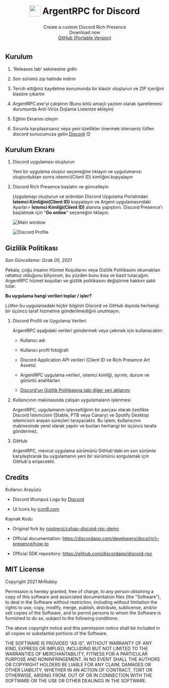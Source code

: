 <h1 align="center">
<sub>
<img  src="https://hizliresim.com/uCj8DJ"
      height="35"
      width="35">
</sub>
ArgentRPC for Discord
</h1>
<p align="center">Create a custom Discord Rich Presence
<br>
Download now
<br>
<a href="https://github.com/MrRubby/Discord-ArgentRPC/releases">GitHub (Portable Version)</a>
<h1></h1>
</p>

## Kurulum

1. 'Releases tab' sekmesine gidin

2. Son sürümü zıp halinde indirin

3. Tercih ettiğiniz kaydetme konumunda bir klasör oluşturun ve ZIP içeriğini klasöre çıkartın

4. ArgentRPC.exe'yi çalıştırın (Bunu kötü amaçlı yazılım olarak işaretlemesi durumunda Anti-Virüs Dışlama Listenize ekleyin)

5. Eğitim Ekranını izleyin

6. Sorunla karşılasırsanız veya yeni özellikler önermek isterseniz lütfen discord sunucumuza gelin [Discord](https://discord.com/invite/3P9cSD3YAY) 😊

## Kurulum Ekranı

1. Discord uygulaması oluşturun

    Yeni bir uygulama oluştur seçeneğine tıklayın ve uygulumanızı oluşturduktan sonra istemci(Client ID) kimliğini kopyalayın 

2. Discord Rich Presence başlatın ve güncelleyin

    Uygulamayı oluşturun ve ardından Discord Uygulama Portalından **İstemci Kimliğini(Client ID)** kopyalayın ve Argent uygulamasındaki Ayarlar> **İstemci Kimliği(Client ID)** alanına yapıştırın. Discord Presence'ı başlatmak için "**Go online**" seçeneğini tıklayın.

    ![Main window](https://raw.githubusercontent.com/ddasutein/Discord-RPC-csharp/master/screenshots/discord-rpc.png)

    ![Discord Profile](https://raw.githubusercontent.com/ddasutein/Discord-RPC-csharp/master/screenshots/discord-profile.png)

## Gizlilik Politikası

*Son Güncelleme: Ocak 05, 2021*

Pekala, çoğu insanın Hizmet Koşullarını veya Gizlilik Politikasını okumaktan rahatsız olduğunu biliyorum, bu yüzden bunu kısa ve basit tutacağım. ArgentRPC hizmet koşulları ve gizlilik politikasını değiştirme hakkını saklı tutar.

**Bu uygulama hangi verileri toplar / işler?**

Lütfen bu uygulamadaki hiçbir bilginin Discord ve GitHub dışında herhangi bir üçüncü taraf hizmetine gönderilmediğini unutmayın.

1. Discord Profili ve Uygulama Verileri

    ArgentRPC aşağıdaki verileri göndermek veya çekmek için kullanacaktır:

    - Kullanıcı adı
    
    - Kullanıcı profil fotoğrafı

    - Discord Application API verileri (Client ID ve Rich Presence Art Assets)

    - ArgentRPC uygulama verileri, istemci kimliği, ayrıntı, durum ve görüntü anahtarları

    - [Discord'un Gizlilik Politikasına tabi diğer veri aktarımı](https://discordapp.com/privacy)    

2. Kullanıcının makinasında çalışan uygulamaların işlenmesi

    ArgentRPC, uygulamanın işlevselliğinin bir parçası olarak özellikle Discord İstemcisini (Stable, PTB veya Canary) ve Spotify Desktop istemcisini arayan süreçleri tarayacaktır. Bu işlem, kullanıcının makinesinde yerel olarak yapılır ve bunları herhangi bir üçüncü tarafa göndermez.

3. GitHub

    ArgentRPC, mevcut uygulama sürümünü GitHub'daki en son sürümle karşılaştırarak bu uygulamanın yeni bir sürümünü sorgulamak için GitHub'a erişecektir.

## Credits

Kullanıcı Arayüzü

- Discord Wumpus Logo by [Discord](https://discordapp.com/branding)

- UI Icons by [icon8.com](https://icons8.com)

Kaynak Kodu

- Original fork by [nostrenz/cshap-discord-rpc-demo](https://github.com/nostrenz/cshap-discord-rpc-demo)

- Official documentation: https://discordapp.com/developers/docs/rich-presence/how-to

- Official SDK repository: https://github.com/discordapp/discord-rpc


## MIT License

Copyright 2021 MrRubby

Permission is hereby granted, free of charge, to any person obtaining a copy of this software and associated documentation files (the "Software"), to deal in the Software without restriction, including without limitation the rights to use, copy, modify, merge, publish, distribute, sublicense, and/or sell copies of the Software, and to permit persons to whom the Software is furnished to do so, subject to the following conditions:

The above copyright notice and this permission notice shall be included in all copies or substantial portions of the Software.

THE SOFTWARE IS PROVIDED "AS IS", WITHOUT WARRANTY OF ANY KIND, EXPRESS OR IMPLIED, INCLUDING BUT NOT LIMITED TO THE WARRANTIES OF MERCHANTABILITY, FITNESS FOR A PARTICULAR PURPOSE AND NONINFRINGEMENT. IN NO EVENT SHALL THE AUTHORS OR COPYRIGHT HOLDERS BE LIABLE FOR ANY CLAIM, DAMAGES OR OTHER LIABILITY, WHETHER IN AN ACTION OF CONTRACT, TORT OR OTHERWISE, ARISING FROM, OUT OF OR IN CONNECTION WITH THE SOFTWARE OR THE USE OR OTHER DEALINGS IN THE SOFTWARE.
